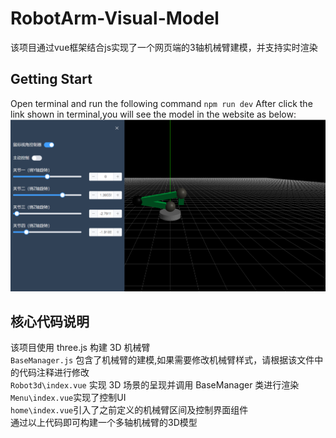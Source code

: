 # RobotArm-Visual-Model

该项目通过vue框架结合js实现了一个网页端的3轴机械臂建模，并支持实时渲染

## Getting Start
Open terminal and run the following command
`npm run dev`
After click the link shown in terminal,you will see the model in the website as below:
![](/doc-img/display-result.png)
## 核心代码说明
该项目使用 three.js 构建 3D 机械臂  
`BaseManager.js` 包含了机械臂的建模,如果需要修改机械臂样式，请根据该文件中的代码注释进行修改  
`Robot3d\index.vue` 实现 3D 场景的呈现并调用 BaseManager 类进行渲染  
`Menu\index.vue`实现了控制UI  
`home\index.vue`引入了之前定义的机械臂区间及控制界面组件  
通过以上代码即可构建一个多轴机械臂的3D模型

